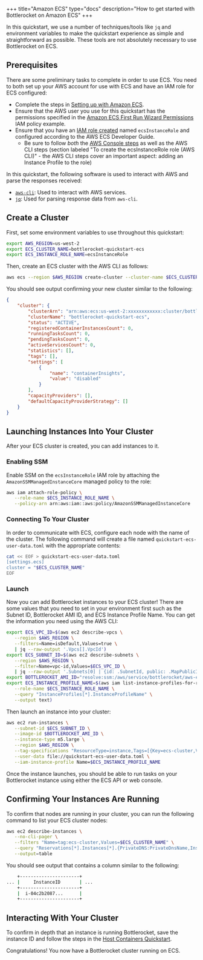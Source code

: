 +++
title="Amazon ECS"
type="docs"
description="How to get started with Bottlerocket on Amazon ECS"
+++

In this quickstart, we use a number of techniques/tools like `jq` and environment variables to make the quickstart experience as simple and straightforward as possible.
These tools are not absolutely necessary to use Bottlerocket on ECS.

## Prerequisites

There are some preliminary tasks to complete in order to use ECS.
You need to both set up your AWS account for use with ECS and have an IAM role for ECS configured:

- Complete the steps in [Setting up with Amazon ECS](https://docs.aws.amazon.com/AmazonECS/latest/developerguide/get-set-up-for-amazon-ecs.html).
- Ensure that the AWS user you use for this quickstart has the permissions specified in the [Amazon ECS First Run Wizard Permissions](https://docs.aws.amazon.com/AmazonECS/latest/developerguide/security_iam_id-based-policy-examples.html#first-run-permissions) IAM policy example.
- Ensure that you have an [IAM role created](https://docs.aws.amazon.com/AmazonECS/latest/developerguide/instance_IAM_role.html#instance-iam-role-create) named `ecsInstanceRole` and configured according to the AWS ECS Developer Guide.
  - Be sure to follow _both_ the [AWS Console steps](https://docs.aws.amazon.com/AmazonECS/latest/developerguide/instance_IAM_role.html#instance-iam-role-create) as well as the AWS CLI steps (section labeled "To create the ecsInstanceRole role (AWS CLI)" - the AWS CLI steps cover an important aspect: adding an Instance Profile to the role)

In this quickstart, the following software is used to interact with AWS and parse the responses received:

- [`aws-cli`](https://docs.aws.amazon.com/cli/latest/userguide/getting-started-install.html#getting-started-install-instructions): Used to interact with AWS services.
- [`jq`](https://stedolan.github.io/jq/download/): Used for parsing response data from `aws-cli`.

## Create a Cluster

First, set some environment variables to use throughout this quickstart:

```bash
export AWS_REGION=us-west-2
export ECS_CLUSTER_NAME=bottlerocket-quickstart-ecs
export ECS_INSTANCE_ROLE_NAME=ecsInstanceRole
```

Then, create an ECS cluster with the AWS CLI as follows:

```bash
aws ecs --region $AWS_REGION create-cluster --cluster-name $ECS_CLUSTER_NAME
```

You should see output confirming your new cluster similar to the following:

```json
{
    "cluster": {
        "clusterArn": "arn:aws:ecs:us-west-2:xxxxxxxxxxxx:cluster/bottlerocket-quickstart-ecs",
        "clusterName": "bottlerocket-quickstart-ecs",
        "status": "ACTIVE",
        "registeredContainerInstancesCount": 0,
        "runningTasksCount": 0,
        "pendingTasksCount": 0,
        "activeServicesCount": 0,
        "statistics": [],
        "tags": [],
        "settings": [
            {
                "name": "containerInsights",
                "value": "disabled"
            }
        ],
        "capacityProviders": [],
        "defaultCapacityProviderStrategy": []
    }
}
```

## Launching Instances Into Your Cluster

After your ECS cluster is created, you can add instances to it.

### Enabling SSM

Enable SSM on the `ecsInstanceRole` IAM role by attaching the `AmazonSSMManagedInstanceCore` managed policy to the role:

```bash
aws iam attach-role-policy \
   --role-name $ECS_INSTANCE_ROLE_NAME \
   --policy-arn arn:aws:iam::aws:policy/AmazonSSMManagedInstanceCore
```

### Connecting To Your Cluster

In order to communicate with ECS, configure each node with the name of the cluster.
The following command will create a file named `quickstart-ecs-user-data.toml` with the appropriate contents:

```bash
cat << EOF > quickstart-ecs-user-data.toml
[settings.ecs]
cluster = "$ECS_CLUSTER_NAME"
EOF
```

### Launch

Now you can add Bottlerocket instances to your ECS cluster!
There are some values that you need to set in your environment first such as the Subnet ID, Bottlerocket AMI ID, and ECS Instance Profile Name.
You can get the information you need using the AWS CLI:

```bash
export ECS_VPC_ID=$(aws ec2 describe-vpcs \
   --region $AWS_REGION \
   --filters=Name=isDefault,Values=true \
   | jq --raw-output '.Vpcs[].VpcId')
export ECS_SUBNET_ID=$(aws ec2 describe-subnets \
   --region $AWS_REGION \
   --filter=Name=vpc-id,Values=$ECS_VPC_ID \
   | jq --raw-output '.Subnets[0] | {id: .SubnetId, public: .MapPublicIpOnLaunch, az: .AvailabilityZone} | .id')
export BOTTLEROCKET_AMI_ID="resolve:ssm:/aws/service/bottlerocket/aws-ecs-2/x86_64/latest/image_id"
export ECS_INSTANCE_PROFILE_NAME=$(aws iam list-instance-profiles-for-role \
   --role-name $ECS_INSTANCE_ROLE_NAME \
   --query "InstanceProfiles[*].InstanceProfileName" \
   --output text)
```

Then launch an instance into your cluster:

```bash
aws ec2 run-instances \
   --subnet-id $ECS_SUBNET_ID \
   --image-id $BOTTLEROCKET_AMI_ID \
   --instance-type m5.large \
   --region $AWS_REGION \
   --tag-specifications "ResourceType=instance,Tags=[{Key=ecs-cluster,Value=$ECS_CLUSTER_NAME}]" \
   --user-data file://quickstart-ecs-user-data.toml \
   --iam-instance-profile Name=$ECS_INSTANCE_PROFILE_NAME
```

Once the instance launches, you should be able to run tasks on your Bottlerocket instance using either the ECS API or web console.

## Confirming Your Instances Are Running

To confirm that nodes are running in your cluster, you can run the following command to list your ECS cluster nodes:

```bash
aws ec2 describe-instances \
   --no-cli-pager \
   --filters "Name=tag:ecs-cluster,Values=$ECS_CLUSTER_NAME" \
   --query "Reservations[*].Instances[*].{PrivateDNS:PrivateDnsName,InstanceID:InstanceId,Cluster:Tags[?Key=='ecs-cluster']|[0].Value,State:State.Name}" \
   --output=table
```

You should see output that contains a column similar to the following:

```bash
    +----------------------+
... |     InstanceID       | ...
    +----------------------+
    |  i-04c2b2087...      |
    +----------------------+
```

## Interacting With Your Cluster

To confirm in depth that an instance is running Bottlerocket, save the instance ID and follow the steps in the [Host Containers Quickstart](../host-containers).

Congratulations!
You now have a Bottlerocket cluster running on ECS.
